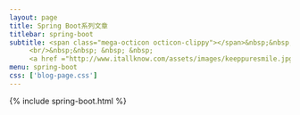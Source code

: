 ```yaml
---
layout: page
title: Spring Boot系列文章
titlebar: spring-boot
subtitle: <span class="mega-octicon octicon-clippy"></span>&nbsp;&nbsp; <a href ="http://gitbook.cn/gitchat/column/59f5daa149cd4330613605ba">点我学习：<font color="#00ffff">Spring Boot 精选达人课程</font></a>
     <br/>&nbsp;&nbsp; &nbsp; &nbsp; 
     <a href ="http://www.itallknow.com/assets/images/keeppuresmile.jpg">关注公众号：<font color="#00FF00">纯洁的微笑</font>，回复"springboot"获取精选视频教程。</a>
menu: spring-boot
css: ['blog-page.css']
---
```


{% include spring-boot.html %}